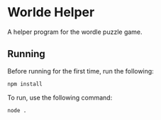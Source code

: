 # Worlde Helper
A helper program for the wordle puzzle game.

## Running
Before running for the first time, run the following:
```sh
npm install
```

To run, use the following command:
```sh
node .
```
